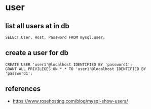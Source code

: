# user 

## list all users at in db
```shell
SELECT User, Host, Password FROM mysql.user;
```

## create a user for db
```shell
CREATE USER 'user1'@localhost IDENTIFIED BY 'password1';
GRANT ALL PRIVILEGES ON *.* TO 'user1'@localhost IDENTIFIED BY 'password1';
```

## references
- https://www.rosehosting.com/blog/mysql-show-users/